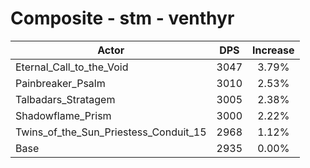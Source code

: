 # Composite - stm - venthyr
| Actor | DPS | Increase |
|---|:---:|:---:|
|Eternal_Call_to_the_Void|3047|3.79%|
|Painbreaker_Psalm|3010|2.53%|
|Talbadars_Stratagem|3005|2.38%|
|Shadowflame_Prism|3000|2.22%|
|Twins_of_the_Sun_Priestess_Conduit_15|2968|1.12%|
|Base|2935|0.00%|

